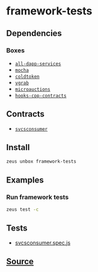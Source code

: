 
framework-tests
====================







## Dependencies
### Boxes
* [`all-dapp-services`](all-dapp-services.md)
* [`mocha`](mocha.md)
* [`coldtoken`](coldtoken.md)
* [`vgrab`](vgrab.md)
* [`microauctions`](microauctions.md)
* [`hooks-cpp-contracts`](hooks-cpp-contracts.md)



## Contracts
* [`svcsconsumer`](https://github.com/liquidapps-io/zeus-sdk/tree/master/boxes/groups/tests/framework-tests/contracts/eos/svcsconsumer)
## Install
```bash
zeus unbox framework-tests
```
## Examples
### Run framework tests
```bash
zeus test -c
```










## Tests 
* [svcsconsumer.spec.js](https://github.com/liquidapps-io/zeus-sdk/tree/master/boxes/groups/tests/framework-tests/test/svcsconsumer.spec.js)
## [Source](https://github.com/liquidapps-io/zeus-sdk/tree/master/boxes/groups/tests/framework-tests)